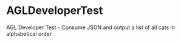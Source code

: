 # AGLDeveloperTest
AGL Developer Test - Consume JSON and output a list of all cats in alphabetical order
